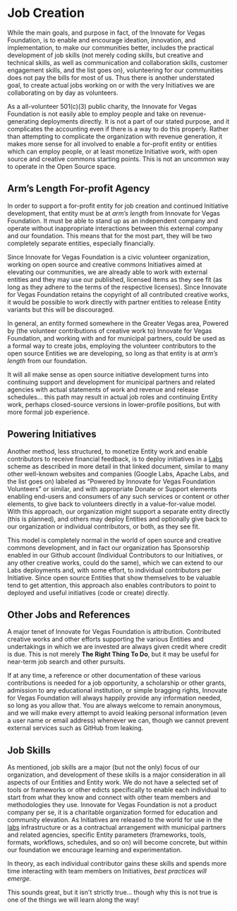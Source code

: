 <!--
 Copyright (C) 2022 Innovate for Vegas Foundation
 
 This file is part of doc-org-howtos.
 
 doc-org-howtos is free software: you can redistribute it and/or modify
 it under the terms of the GNU General Public License as published by
 the Free Software Foundation, either version 3 of the License, or
 (at your option) any later version.
 
 doc-org-howtos is distributed in the hope that it will be useful,
 but WITHOUT ANY WARRANTY; without even the implied warranty of
 MERCHANTABILITY or FITNESS FOR A PARTICULAR PURPOSE.  See the
 GNU General Public License for more details.
 
 You should have received a copy of the GNU General Public License
 along with doc-org-howtos.  If not, see <http://www.gnu.org/licenses/>.
-->

# Job Creation

While the main goals, and purpose in fact, of the Innovate for Vegas Foundation, is to enable and encourage ideation, innovation, and implementation, to make our communities better, includes the practical development of job skills (not merely coding skills, but creative and technical skills, as well as communication and collaboration skills, customer engagement skills, and the list goes on), volunteering for our communities does not pay the bills for most of us. Thus there is another understated goal, to create actual jobs working on or with the very Initiatives we are collaborating on by day as volunteers.

As a all-volunteer 501(c)(3) public charity, the Innovate for Vegas Foundation is not easily able to employ people and take on revenue-generating deployments directly. It is not a part of our stated purpose, and it complicates the accounting even if there is a way to do this properly. Rather than attempting to complicate the organization with revenue generation, it makes more sense for all involved to enable a for-profit entity or entities which can employ people, or at least monetize Initiative work, with open source and creative commons starting points. This is not an uncommon way to operate in the Open Source space.

## Arm’s Length For-profit Agency

In order to support a for-profit entity for job creation and continued Initiative development, that entity must be at *arm’s length* from Innovate for Vegas Foundation. It must be able to stand up as an independent company and operate without inappropriate interactions between this external company and our foundation. This means that for the most part, they will be two completely separate entities, especially financially.

Since Innovate for Vegas Foundation is a civic volunteer organization, working on open source and creative commons Initiatives aimed at elevating our communities, we are already able to work with external entities and they may use our published, licensed items as they see fit (as long as they adhere to the terms of the respective licenses). Since Innovate for Vegas Foundation retains the copyright of all contributed creative works, it would be possible to work directly with partner entities to release Entity variants but this will be discouraged.

In general, an entity formed somewhere in the Greater Vegas area, Powered by (the volunteer contributions of creative work to) Innovate for Vegas Foundation, and working with and for municipal partners, could be used as a formal way to create jobs, employing the volunteer contributors to the open source Entities we are developing, so long as that entity is at *arm’s length* from our foundation.

It will all make sense as open source initiative development turns into continuing support and development for municipal partners and related agencies with actual statements of work and revenue and release schedules… this path may result in actual job roles and continuing Entity work, perhaps closed-source versions in lower-profile positions, but with more formal job experience.

## Powering Initiatives

Another method, less structured, to monetize Entity work and enable contributors to receive financial feedback, is to deploy initiatives in a [Labs](labs.md) scheme as described in more detail in that linked document, similar to many other well-known websites and companies (Google Labs, Apache Labs, and the list goes on) labeled as “Powered by Innovate for Vegas Foundation Volunteers” or similar, and with appropriate Donate or Support elements enabling end-users and consumers of any such services or content or other elements, to give back to volunteers directly in a value-for-value model. With this approach, our organization might support a separate entity directly (this is planned), and others may deploy Entities and optionally give back to our organization or individual contributors, or both, as they see fit.

This model is completely normal in the world of open source and creative commons development, and in fact our organization has Sponsorship enabled in our Github account (Individual Contributors to our Initiatives, or any other creative works, could do the same), which we can extend to our Labs deployments and, with some effort, to individual contributors per Initiative. Since open source Entities that show themselves to be valuable tend to get attention, this approach also enables contributors to point to deployed and useful initiatives (code or create) directly.

## Other Jobs and References

A major tenet of Innovate for Vegas Foundation is attribution. Contributed creative works and other efforts supporting the various Entities and undertakings in which we are invested are always given credit where credit is due. This is not merely **The Right Thing To Do**, but it may be useful for near-term job search and other pursuits.

If at any time, a reference or other documentation of these various contributions is needed for a job opportunity, a scholarship or other grants, admission to any educational institution, or simple bragging rights, Innovate for Vegas Foundation will always happily provide any information needed, so long as you allow that. You are always welcome to remain anonymous, and we will make every attempt to avoid leaking personal information (even a user name or email address) whenever we can, though we cannot prevent external services such as GitHub from leaking.

## Job Skills

As mentioned, job skills are a major (but not the only) focus of our organization, and development of these skills is a major consideration in all aspects of our Entities and Entity work. We do not have a selected set of tools or frameworks or other edicts specifically to enable each individual to start from what they know and connect with other team members and methodologies they use. Innovate for Vegas Foundation is not a product company per se, it is a charitable organization formed for education and community elevation. As Initiatives are released to the world for use in the [labs](labs.md) infrastructure or as a contractual arrangement with municipal partners and related agencies, specific Entity parameters (frameworks, tools, formats, workflows, schedules, and so on) will become concrete, but within our foundation we encourage learning and experimentation.

In theory, as each individual contributor gains these skills and spends more time interacting with team members on Initiatives, *best practices will emerge*.

This sounds great, but it isn't strictly true… though why this is not true is one of the things we will learn along the way!
